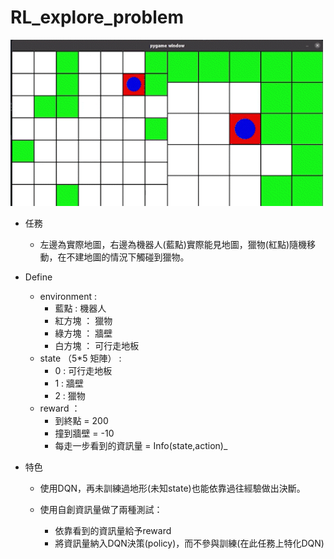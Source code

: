 # RL_explore_problem

<img src="7*7_5*5.gif" width=500>


- 任務
  - 左邊為實際地圖，右邊為機器人(藍點)實際能見地圖，獵物(紅點)隨機移動，在不建地圖的情況下觸碰到獵物。

- Define
  - environment :
    - 藍點   : 機器人 
    - 紅方塊 ： 獵物
    - 綠方塊 ： 牆壁
    - 白方塊 ： 可行走地板
  - state （5*5 矩陣） :
    - 0 : 可行走地板
    - 1 : 牆壁
    - 2 : 獵物
  - reward ：
    - 到終點 = 200
    - 撞到牆壁 = -10
    - 每走一步看到的資訊量 = Info(state,action)_

- 特色
  - 使用DQN，再未訓練過地形(未知state)也能依靠過往經驗做出決斷。

  - 使用自創資訊量做了兩種測試：
    - 依靠看到的資訊量給予reward
    - 將資訊量納入DQN決策(policy)，而不參與訓練(在此任務上特化DQN)